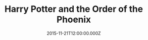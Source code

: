 ---
title: "Harry Potter and the Order of the Phoenix"
year: 2007
date: 2015-11-21T12:00:00.000Z
permalink: /almanac/movies/2015-11-21-harry-potter-and-the-order-of-the-phoenix/index.html
rating: 3
tmdbid: 675
---